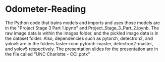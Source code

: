 # Odometer-Reading
The Python code that trains models and imports and uses those models are in the "Project Stage 3 Part 1.ipynb" and Project_Stage_3_Part_2.ipynb.
The raw image data is within the images folder, and the pickled image data is in the dataset folder.
Also, dependencies such as pytorch, detectron2, and yolov5 are in the folders faster-rcnn.pytorch-master, detectron2-master, and yolov5 respectively.
The presentation slides for the presentation are in the file called "UNC Charlotte - CCI.pptx"
